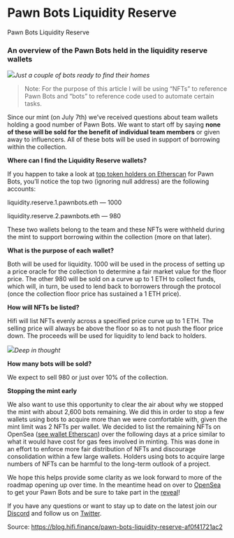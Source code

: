 
# Pawn Bots Liquidity Reserve

Pawn Bots Liquidity Reserve

### An overview of the Pawn Bots held in the liquidity reserve wallets

![](../images/2022-07-19_pawn-bots-liquidity-reserve/1_1xApumXRb2ZCHw84j1lHWQ.png)*Just a couple of bots ready to find their homes*
> Note: For the purpose of this article I will be using “NFTs” to reference Pawn Bots and “bots” to reference code used to automate certain tasks.

Since our mint (on July 7th) we’ve received questions about team wallets holding a good number of Pawn Bots. We want to start off by saying **none of these will be sold for the benefit of individual team members** or given away to influencers. All of these bots will be used in support of borrowing within the collection.

**Where can I find the Liquidity Reserve wallets?**

If you happen to take a look at [top token holders on Etherscan](https://etherscan.io/token/0x28f0521c77923f107e29a5502a5a1152517f9000#balances) for Pawn Bots, you’ll notice the top two (ignoring null address) are the following accounts:

liquidity.reserve.1.pawnbots.eth — 1000

liquidity.reserve.2.pawnbots.eth — 980

These two wallets belong to the team and these NFTs were withheld during the mint to support borrowing within the collection (more on that later).

**What is the purpose of each wallet?**

Both will be used for liquidity. 1000 will be used in the process of setting up a price oracle for the collection to determine a fair market value for the floor price. The other 980 will be sold on a curve up to 1 ETH to collect funds, which will, in turn, be used to lend back to borrowers through the protocol (once the collection floor price has sustained a 1 ETH price).

**How will NFTs be listed?**

Hifi will list NFTs evenly across a specified price curve up to 1 ETH. The selling price will always be above the floor so as to not push the floor price down. The proceeds will be used for liquidity to lend back to holders.

![](../images/2022-07-19_pawn-bots-liquidity-reserve/1_jovkk8X_0YMshz0ylWrdJQ.png)*Deep in thought*

**How many bots will be sold?**

We expect to sell 980 or just over 10% of the collection.

**Stopping the mint early**

We also want to use this opportunity to clear the air about why we stopped the mint with about 2,600 bots remaining. We did this in order to stop a few wallets using bots to acquire more than we were comfortable with, given the mint limit was 2 NFTs per wallet. We decided to list the remaining NFTs on OpenSea ([see wallet Etherscan](https://etherscan.io/address/0x4b292c3e84ae171f25dc6723af6f47a723bcee03)) over the following days at a price similar to what it would have cost for gas fees involved in minting. This was done in an effort to enforce more fair distribution of NFTs and discourage consolidation within a few large wallets. Holders using bots to acquire large numbers of NFTs can be harmful to the long-term outlook of a project.

We hope this helps provide some clarity as we look forward to more of the roadmap opening up over time. In the meantime head on over to [OpenSea](https://opensea.io/collection/pawnbots) to get your Pawn Bots and be sure to take part in the [reveal](https://itsalmo.st/pawn-bots-reveal-time-26gz)!

If you have any questions or want to stay up to date on the latest join our [Discord](http://discord.pawnbots.com/) and follow us on [Twitter](https://twitter.com/PawnBots).


Source: https://blog.hifi.finance/pawn-bots-liquidity-reserve-af0f41721ac2
